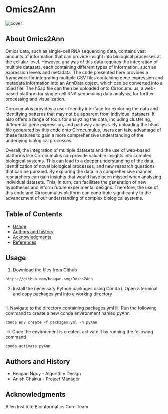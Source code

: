 Omics2Ann
=================================================
![cover](images/sheet_to_text.png)

## About Omics2Ann
Omics data, such as single-cell RNA sequencing data, contains vast amounts of information that can provide insight into biological processes at the cellular level. However, analysis of this data requires the integration of multiple datasets, each containing different types of information, such as expression levels and metadata. The code presented here provides a framework for integrating multiple CSV files containing gene expression and metadata information into an AnnData object, which can be converted into a h5ad file. The h5ad file can then be uploaded onto Cirrocumulus, a web-based platform for single-cell RNA sequencing data analysis, for further processing and visualization.

Cirrocumulus provides a user-friendly interface for exploring the data and identifying patterns that may not be apparent from individual datasets. It also offers a range of tools for analyzing the data, including clustering, differential gene expression, and pathway analysis. By uploading the h5ad file generated by this code onto Cirrocumulus, users can take advantage of these features to gain a more comprehensive understanding of the underlying biological processes.

Overall, the integration of multiple datasets and the use of web-based platforms like Cirrocumulus can provide valuable insights into complex biological systems. This can lead to a deeper understanding of the data, identification of novel biological processes, and new research questions that can be pursued. By exploring the data in a comprehensive manner, researchers can gain insights that would have been missed when analyzing individual datasets. This, in turn, can facilitate the generation of new hypotheses and inform future experimental designs. Therefore, the use of this code and Cirrocumulus platform can contribute significantly to the advancement of our understanding of complex biological systems.

Table of Contents
-----------------
* [Usage](#usage)
* [Authors and history](#authors-and-history)
* [Acknowledgments](#acknowledgments)
* [References](#references)

## Usage
1. Download the files from Github
```bash
https://github.com/beagan-svg/Omics2Ann
```
2. Install the necessary Python packages using Conda
i. Open a terminal and copy packages.yml into a working directory
```
```
ii. Navigate to the directory containing packages.yml
iii. Run the following command to create a new conda environment named pyAnn
```
conda env create -f packages.yml -n pyAnn
```
iiii. Once the environment is created, activate it by running the following command
```
conda activate pyAnn
```
## Authors and History

* Beagan Nguy - Algorithm Design
* Anish Chakka - Project Manager

## Acknowledgments

Allen Institute Bioinformatics Core Team

